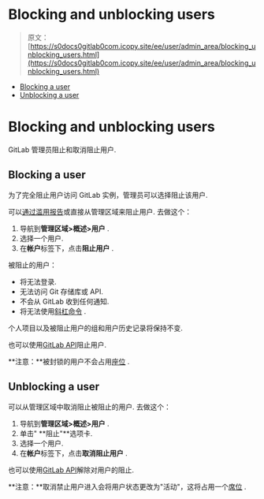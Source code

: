 # Blocking and unblocking users

> 原文：[https://s0docs0gitlab0com.icopy.site/ee/user/admin_area/blocking_unblocking_users.html](https://s0docs0gitlab0com.icopy.site/ee/user/admin_area/blocking_unblocking_users.html)

*   [Blocking a user](#blocking-a-user)
*   [Unblocking a user](#unblocking-a-user)

# Blocking and unblocking users[](#blocking-and-unblocking-users "Permalink")

GitLab 管理员阻止和取消阻止用户.

## Blocking a user[](#blocking-a-user "Permalink")

为了完全阻止用户访问 GitLab 实例，管理员可以选择阻止该用户.

可以[通过滥用报告](abuse_reports.html#blocking-users)或直接从管理区域来阻止用户. 去做这个：

1.  导航到**管理区域>概述>用户** .
2.  选择一个用户.
3.  在**帐户**标签下，点击**阻止用户** .

被阻止的用户：

*   将无法登录.
*   无法访问 Git 存储库或 API.
*   不会从 GitLab 收到任何通知.
*   将无法使用[斜杠命令](../../integration/slash_commands.html) .

个人项目以及被阻止用户的组和用户历史记录将保持不变.

也可以使用[GitLab API](../../api/users.html#block-user)阻止用户.

**注意：**被封锁的用户不会占用[座位](../../subscriptions/index.html#choosing-the-number-of-users) .

## Unblocking a user[](#unblocking-a-user "Permalink")

可以从管理区域中取消阻止被阻止的用户. 去做这个：

1.  导航到**管理区域>概述>用户** .
2.  单击" **阻止"**选项卡.
3.  选择一个用户.
4.  在**帐户**标签下，点击**取消阻止用户** .

也可以使用[GitLab API](../../api/users.html#unblock-user)解除对用户的阻止.

**注意：**取消禁止用户进入会将用户状态更改为"活动"，这将占用一个[席位](../../subscriptions/index.html#choosing-the-number-of-users) .